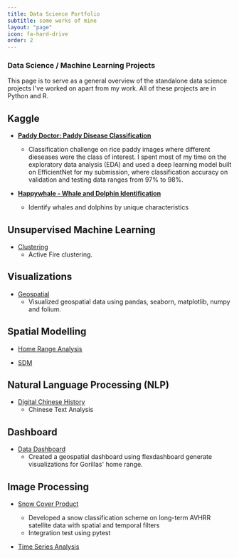 ```yaml
---
title: Data Science Portfolio
subtitle: some works of mine
layout: "page"
icon: fa-hard-drive
order: 2
---
```


### **Data Science / Machine Learning Projects**

This page is to serve as a general overview of the standalone data science projects I've worked on apart from my work. All of these projects are in Python and R.

## **Kaggle**

- [**Paddy Doctor: Paddy Disease Classification**](https://github.com/pinkychow1010/machine-learning-project/tree/main/EfficientNet-rice-disease-detection)
  - Classification challenge on rice paddy images where different dieseases were the class of interest. I spent most of my time on the exploratory data analysis (EDA) and used a deep learning model built on EfficientNet for my submission, where classification accuracy on validation and testing data ranges from 97% to 98%.

- [**Happywhale - Whale and Dolphin Identification**]()
  - Identify whales and dolphins by unique characteristics
  

## **Unsupervised Machine Learning**

- [Clustering](https://github.com/pinkychow1010/machine-learning-project/tree/main/clustering-active-fire-detection)
  - Active Fire clustering.
 

## **Visualizations**

- [Geospatial]()
  - Visualized geospatial data using pandas, seaborn, matplotlib, numpy and folium.


## **Spatial Modelling**

- [Home Range Analysis](https://github.com/pinkychow1010/HomeRangeAnalysis)

- [SDM]()

## **Natural Language Processing (NLP)**

- [Digital Chinese History](https://github.com/pinkychow1010/digital-chinese-history-blog)
  - Chinese Text Analysis

## **Dashboard**

- [Data Dashboard](https://github.com/pinkychow1010/HomeRangeAnalysis)
  - Created a geospatial dashboard using flexdashboard generate visualizations for Gorillas' home range.

## **Image Processing**

- [Snow Cover Product]()
  - Developed a snow classification scheme on long-term AVHRR satellite data with spatial and temporal filters
  - Integration test using pytest

- [Time Series Analysis](https://github.com/pinkychow1010/Burkina_Faso_Inland_Water_Bodies_Time_Series)
